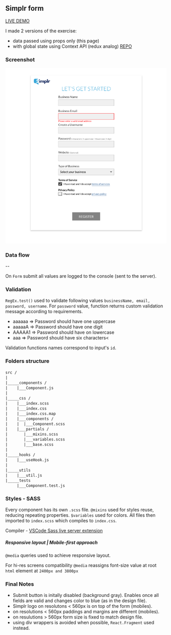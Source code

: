 ## Simplr form 

<a href='https://form-ehhlo2y3h.now.sh'>LIVE DEMO</a>

I made 2 versions of the exercise: 
- data passed using props only (this page)
- with global state using Context API (redux analog) <a href=''>REPO</a>

### Screenshot
<img src='./readme/screen.png'/>

### Data flow



--

On `Form` submit all values are logged to the console (sent to the server).

### Validation
`RegEx.test()` used to validate following values `businessName, email, password, username`.
For `password` value, function returns custom validation message according to requirements.
- aaaaaa => Password should have one uppercase
- aaaaaA => Password should have one digit
- AAAAA1 => Password should have on lowercase
- aaa => Password should have six characters<

Validation functions names correspond to input's `id`.

### Folders structure
```
src /
|
|_____components /
|    |___Component.js
|
|_____css /
|    |___index.scss
|    |___index.css
|    |___index.css.map
|    |___components /
|    |  |___Component.scss
|    |___partials / 
|       |___mixins.scss
|       |___variables.scss
|       |___base.scss
|
|_____hooks /
|    |___useHook.js
|
|_____utils
|    |___util.js
|_____tests
     |___Component.test.js
```

### Styles - SASS

Every component has its own `.scss` file. 
`@mixins` used for styles reuse, reducing repeating properties. 
`$variables` used for colors.
All files then imported to `index.scss` which compiles to `index.css`. 

Compiler - <a href='https://marketplace.visualstudio.com/items?itemName=ritwickdey.live-sass'>VSCode Sass live server extension</a>

##### Responsive layout | Mobile-first approach

`@media` queries used to achieve responsive layout. 

For hi-res screens compatibility `@media` reassigns font-size value at root `html` element at `2400px and 3800px`


### Final Notes

- Submit button is initally disabled (background gray). Enables once all fields are valid and changes color to blue (as in the design file).
- Simplr logo on resolutons < 560px is on top of the form (mobiles).
- on resolutions < 560px paddings and margins are different (mobiles).
- on resulutions > 560px form size is fixed to match design file.
- using div wrappers is avoided when possible, `React.Fragment` used instead.